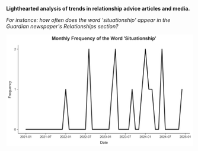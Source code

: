 ****Lighthearted analysis of trends in relationship advice articles and media.****


_For instance: how often does the word 'situationship' appear in the Guardian newspaper's Relationships section?_


<img src="https://github.com/sunny-roshan/relationships-nlp-analysis/blob/main/output/word_frequency_situationships.png" width="700" />
